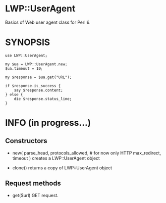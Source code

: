LWP::UserAgent
=============

Basics of Web user agent class for Perl 6.



SYNOPSIS
========

    use LWP::UserAgent;

    my $ua = LWP::UserAgent.new;
    $ua.timeout = 10;

    my $response = $ua.get("URL");

    if $response.is_success {
        say $response.content;
    } else {
        die $response.status_line;
    }




INFO (in progress...)
=====================

Constructors
------------

* new(
    parse_head,
    protocols_allowed, \# for now only HTTP
    max_redirect,
    timeout
)
    creates a LWP::UserAgent object

* clone()
    returns a copy of LWP::UserAgent object



Request methods
---------------

* get($url)
    GET request.
